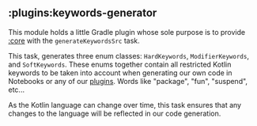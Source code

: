 ## :plugins:keywords-generator

This module holds a little Gradle plugin whose sole purpose is to provide
[:core](../../core) with the `generateKeywordsSrc` task.

This task, generates three enum classes: `HardKeywords`, `ModifierKeywords`, and `SoftKeywords`.
These enums together contain all restricted Kotlin keywords to be taken into account when generating our own
code in Notebooks or any of our [plugins](..). Words like "package", "fun", "suspend", etc...

As the Kotlin language can change over time, this task ensures that any changes to the language
will be reflected in our code generation.
